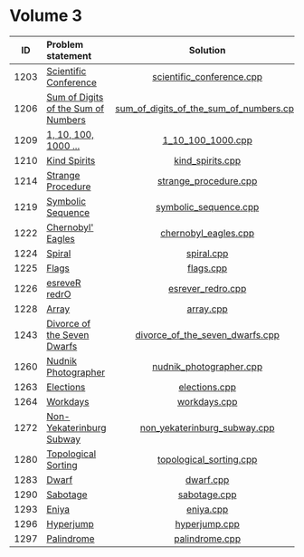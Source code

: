 # Volume 3

|  ID  |            Problem statement            |                  Solution                   |
|:----:|:----------------------------------------|:-------------------------------------------:|
| 1203 | [Scientific Conference][]               | [scientific_conference.cpp][]               |
| 1206 | [Sum of Digits of the Sum of Numbers][] | [sum_of_digits_of_the_sum_of_numbers.cpp][] |
| 1209 | [1, 10, 100, 1000 ...][]                | [1_10_100_1000.cpp][]                       |
| 1210 | [Kind Spirits][]                        | [kind_spirits.cpp][]                        |
| 1214 | [Strange Procedure][]                   | [strange_procedure.cpp][]                   |
| 1219 | [Symbolic Sequence][]                   | [symbolic_sequence.cpp][]                   |
| 1222 | [Chernobyl' Eagles][]                   | [chernobyl_eagles.cpp][]                    |
| 1224 | [Spiral][]                              | [spiral.cpp][]                              |
| 1225 | [Flags][]                               | [flags.cpp][]                               |
| 1226 | [esreveR redrO][]                       | [esrever_redro.cpp][]                       |
| 1228 | [Array][]                               | [array.cpp][]                               |
| 1243 | [Divorce of the Seven Dwarfs][]         | [divorce_of_the_seven_dwarfs.cpp][]         |
| 1260 | [Nudnik Photographer][]                 | [nudnik_photographer.cpp][]                 |
| 1263 | [Elections][]                           | [elections.cpp][]                           |
| 1264 | [Workdays][]                            | [workdays.cpp][]                            |
| 1272 | [Non-Yekaterinburg Subway][]            | [non_yekaterinburg_subway.cpp][]            |
| 1280 | [Topological Sorting][]                 | [topological_sorting.cpp][]                 |
| 1283 | [Dwarf][]                               | [dwarf.cpp][]                               |
| 1290 | [Sabotage][]                            | [sabotage.cpp][]                            |
| 1293 | [Eniya][]                               | [eniya.cpp][]                               |
| 1296 | [Hyperjump][]                           | [hyperjump.cpp][]                           |
| 1297 | [Palindrome][]                          | [palindrome.cpp][]                          |

[Scientific Conference]:               http://acm.timus.ru/problem.aspx?space=1&num=1203
[Sum of Digits of the Sum of Numbers]: http://acm.timus.ru/problem.aspx?space=1&num=1206
[1, 10, 100, 1000 ...]:                http://acm.timus.ru/problem.aspx?space=1&num=1209
[Kind Spirits]:                        http://acm.timus.ru/problem.aspx?space=1&num=1210
[Strange Procedure]:                   http://acm.timus.ru/problem.aspx?space=1&num=1214
[Symbolic Sequence]:                   http://acm.timus.ru/problem.aspx?space=1&num=1219
[Chernobyl' Eagles]:                   http://acm.timus.ru/problem.aspx?space=1&num=1222
[Spiral]:                              http://acm.timus.ru/problem.aspx?space=1&num=1224
[Flags]:                               http://acm.timus.ru/problem.aspx?space=1&num=1225
[esreveR redrO]:                       http://acm.timus.ru/problem.aspx?space=1&num=1226
[Array]:                               http://acm.timus.ru/problem.aspx?space=1&num=1228
[Divorce of the Seven Dwarfs]:         http://acm.timus.ru/problem.aspx?space=1&num=1243
[Nudnik Photographer]:                 http://acm.timus.ru/problem.aspx?space=1&num=1260
[Elections]:                           http://acm.timus.ru/problem.aspx?space=1&num=1263
[Workdays]:                            http://acm.timus.ru/problem.aspx?space=1&num=1264
[Non-Yekaterinburg Subway]:            http://acm.timus.ru/problem.aspx?space=1&num=1272
[Topological Sorting]:                 http://acm.timus.ru/problem.aspx?num=1280
[Dwarf]:                               http://acm.timus.ru/problem.aspx?space=1&num=1283
[Sabotage]:                            http://acm.timus.ru/problem.aspx?space=1&num=1290
[Eniya]:                               http://acm.timus.ru/problem.aspx?space=1&num=1293
[Hyperjump]:                           http://acm.timus.ru/problem.aspx?space=1&num=1296
[Palindrome]:                          http://acm.timus.ru/problem.aspx?space=1&num=1297

[scientific_conference.cpp]:               scientific_conference.cpp
[sum_of_digits_of_the_sum_of_numbers.cpp]: sum_of_digits_of_the_sum_of_numbers.cpp
[1_10_100_1000.cpp]:                       1_10_100_1000.cpp
[kind_spirits.cpp]:                        kind_spirits.cpp
[strange_procedure.cpp]:                   strange_procedure.cpp
[symbolic_sequence.cpp]:                   symbolic_sequence.cpp
[chernobyl_eagles.cpp]:                    chernobyl_eagles.cpp
[spiral.cpp]:                              spiral.cpp
[flags.cpp]:                               flags.cpp
[esrever_redro.cpp]:                       esrever_redro.cpp
[array.cpp]:                               array.cpp
[divorce_of_the_seven_dwarfs.cpp]:         divorce_of_the_seven_dwarfs.cpp
[nudnik_photographer.cpp]:                 nudnik_photographer.cpp
[elections.cpp]:                           elections.cpp
[workdays.cpp]:                            workdays.cpp
[non_yekaterinburg_subway.cpp]:            non_yekaterinburg_subway.cpp
[topological_sorting.cpp]:                 topological_sorting.cpp
[dwarf.cpp]:                               dwarf.cpp
[sabotage.cpp]:                            sabotage.cpp
[eniya.cpp]:                               eniya.cpp
[hyperjump.cpp]:                           hyperjump.cpp
[palindrome.cpp]:                          palindrome.cpp
